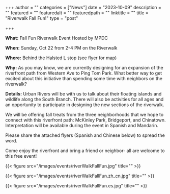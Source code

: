 +++
author = ""
categories = ["News"]
date = "2023-10-09"
description = ""
featured = ""
featuredalt = ""
featuredpath = ""
linktitle = ""
title = "Riverwalk Fall Fun!"
type = "post"

+++ 

**What:** Fall Fun Riverwalk Event Hosted by MPDC

**When:** Sunday, Oct 22 from 2-4 PM on the Riverwalk 

**Where:** Behind the Halsted L stop (see flyer for map)

**Why:** As you may know, we are currently designing for an expansion of the riverfront path from Western Ave to Ping Tom Park. What better way to get excited about this initiative than spending some time with neighbors on the riverwalk? 

**Details:** Urban Rivers will be with us to talk about their floating islands and wildlife along the South Branch. There will also be activities for all ages and an opportunity to participate in designing the new sections of the riverwalk. 

We will be offering fall treats from the three neighborhoods that we hope to connect with this riverfront path: McKinley Park, Bridgeport, and Chinatown. Interpretation will be available during the event in Spanish and Mandarin.

Please share the attached flyers (Spanish and Chinese below) to spread the word. 

Come enjoy the riverfront and bring a friend or neighbor- all are welcome to this free event! 


{{< figure src="/images/events/riverWalkFallFun.jpg" title="" >}}


{{< figure src="/images/events/riverWalkFallFun.zh_cn.jpg" title="" >}}

{{< figure src="/images/events/riverWalkFallFun.es.jpg" title="" >}}











